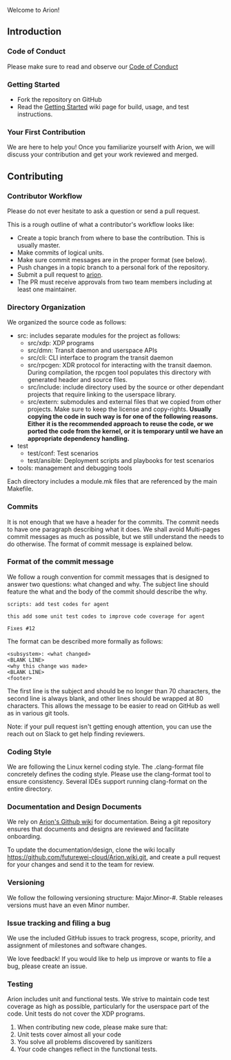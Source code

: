Welcome to Arion!

## Introduction

### Code of Conduct

Please make sure to read and observe our [Code of Conduct](/CODE_OF_CONDUCT.md)

### Getting Started

- Fork the repository on GitHub
- Read the [Getting Started](https://github.com/futurewei-cloud/arion/wiki/Getting-Started) wiki page for build, usage, and test instructions.

### Your First Contribution

We are here to help you! Once you familiarize yourself with Arion, we will discuss your contribution and get your work reviewed and merged.


## Contributing

### Contributor Workflow

Please do not ever hesitate to ask a question or send a pull request.

This is a rough outline of what a contributor's workflow looks like:

- Create a topic branch from where to base the contribution. This is usually master.
- Make commits of logical units.
- Make sure commit messages are in the proper format (see below).
- Push changes in a topic branch to a personal fork of the repository.
- Submit a pull request to [arion](https://github.com/futurewei-cloud/arion).
- The PR must receive approvals from two team members including at least one maintainer.


### Directory Organization

We organized the source code as follows:

* src: includes separate modules for the project as follows:
    * src/xdp: XDP programs
    * src/dmn: Transit daemon and userspace APIs
    * src/cli: CLI interface to program the transit daemon
    * src/rpcgen: XDR protocol for interacting with the transit daemon. During compilation, the rpcgen tool populates this directory with generated header and source files.
    * src/include: include directory used by the source or other dependant projects that require linking to the userspace library.
    * src/extern: submodules and external files that we copied from other projects. Make sure to keep the license and copy-rights. **Usually copying the code in such way is for one of the following reasons. Either it is the recommended approach to reuse the code, or we ported the code from the kernel, or it is temporary until we have an appropriate dependency handling.**
* test
    * test/conf: Test scenarios
    * test/ansible: Deployment scripts and playbooks for test scenarios
* tools: management and debugging tools

Each directory includes a module.mk files that are referenced by the main Makefile.

### Commits

It is not enough that we have a header for the commits. The commit
needs to have one paragraph describing what it does.  We shall avoid Multi-pages commit messages as much as possible, but we still understand the needs to do otherwise. The format of commit message is explained below.

### Format of the commit message

We follow a rough convention for commit messages that is designed to answer two questions: what changed and why.
The subject line should feature the what and the body of the commit should describe the why.

```
scripts: add test codes for agent

this add some unit test codes to improve code coverage for agent

Fixes #12
```

The format can be described more formally as follows:

```
<subsystem>: <what changed>
<BLANK LINE>
<why this change was made>
<BLANK LINE>
<footer>
```

The first line is the subject and should be no longer than 70 characters, the second line is always blank, and other lines should be wrapped at 80 characters. This allows the message to be easier to read on GitHub as well as in various git tools.

Note: if your pull request isn't getting enough attention, you can use the reach out on Slack to get help finding reviewers.


### Coding Style

We are following the Linux kernel coding style. The  .clang-format  file concretely defines the coding style.  Please use the clang-format tool to ensure consistency.  Several IDEs support running clang-format on the entire directory.

### Documentation and Design Documents

We rely on [Arion's Github wiki](https://github.com/futurewei-cloud/Arion/wiki) for documentation.  Being a git repository ensures that documents and designs are reviewed and facilitate onboarding.

To update the documentation/design, clone the wiki locally https://github.com/futurewei-cloud/Arion.wiki.git, and create a pull request for your changes and send it to the team for review.

### Versioning

We follow the following versioning structure:
Major.Minor-#.  Stable releases versions must have an even Minor number.

### Issue tracking and filing a bug

We use the included GitHub issues to track progress, scope, priority, and assignment of milestones and software changes.

We love feedback! If you would like to help us improve or wants to file a bug, please create an issue.

### Testing

Arion includes unit and functional tests. We strive to maintain code test coverage as high as possible, particularly for the userspace part of the code. Unit tests do not cover the XDP programs.

1. When contributing new code, please make sure that:
1. Unit tests cover almost all your code
1. You solve all problems discovered by sanitizers
1. Your code changes reflect in the functional tests.

